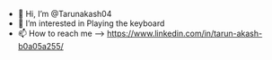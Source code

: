- 👋 Hi, I’m @Tarunakash04
- 👀 I’m interested in Playing the keyboard
- 📫 How to reach me --> https://www.linkedin.com/in/tarun-akash-b0a05a255/
